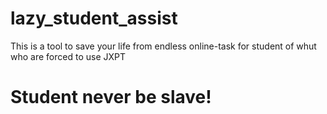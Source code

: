 # lazy_student_assist
This is a tool to save your life from endless online-task for student of whut who are forced to use JXPT
# Student never be slave!

